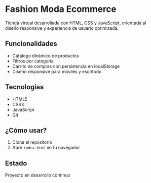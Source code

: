 # Fashion Moda Ecommerce
Tienda virtual desarrollada con HTML, CSS y JavaScript, orientada al diseño responsive y experiencia de usuario optimizada.

## Funcionalidades
- Catálogo dinámico de productos
- Filtros por categoría
- Carrito de compras con persistencia en localStorage
- Diseño responsive para móviles y escritorio

## Tecnologías
- HTML5
- CSS3
- JavaScript
- Git



## ¿Cómo usar?
1. Clona el repositorio
2. Abre `index.html` en tu navegador

## Estado
Proyecto en desarrollo continuo
